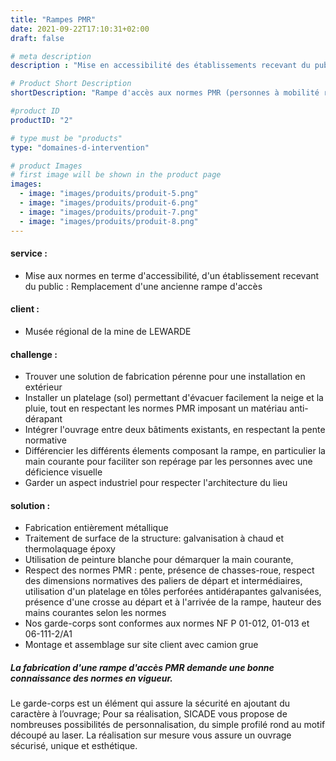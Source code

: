 ```yaml
---
title: "Rampes PMR"
date: 2021-09-22T17:10:31+02:00
draft: false

# meta description
description : "Mise en accessibilité des établissements recevant du public, établissements privés et publics"

# Product Short Description
shortDescription: "Rampe d'accès aux normes PMR (personnes à mobilité réduite), garde corps, main courante, palier, plateforme, mobilier urbain" 

#product ID
productID: "2"

# type must be "products"
type: "domaines-d-intervention"

# product Images
# first image will be shown in the product page
images:
  - image: "images/produits/produit-5.png"
  - image: "images/produits/produit-6.png"
  - image: "images/produits/produit-7.png"
  - image: "images/produits/produit-8.png"
---
```


#### service : 
* Mise aux normes en terme d'accessibilité, d'un établissement recevant du public : Remplacement d'une ancienne rampe d'accès
#### client :
* Musée régional de la mine de LEWARDE

#### challenge :
* Trouver une solution de fabrication pérenne pour une installation en extérieur
* Installer un platelage (sol) permettant d'évacuer facilement la neige et la pluie, tout en respectant les normes PMR imposant un matériau anti-dérapant 
* Intégrer l'ouvrage entre deux bâtiments existants, en respectant la pente normative
* Différencier les différents élements composant la rampe, en particulier la main courante pour faciliter son repérage par les personnes avec une déficience visuelle
* Garder un aspect industriel pour respecter l'architecture du lieu

#### solution :
* Fabrication entièrement métallique
* Traitement de surface de la structure: galvanisation à chaud et thermolaquage époxy
* Utilisation de peinture blanche pour démarquer la main courante,
* Respect des normes PMR : pente, présence de chasses-roue, respect des dimensions normatives des paliers de départ et intermédiaires, utilisation d'un platelage en tôles perforées antidérapantes galvanisées, présence d'une crosse au départ et à l'arrivée de la rampe, hauteur des mains courantes selon les normes
* Nos garde-corps sont conformes aux normes NF P 01-012, 01-013 et 06-111-2/A1
* Montage et assemblage sur site client avec camion grue

##### La fabrication d'une rampe d'accès PMR demande une bonne connaissance des normes en vigueur.
Le garde-corps est un élément qui assure la sécurité en ajoutant du caractère à l’ouvrage; Pour sa réalisation, SICADE vous propose de nombreuses possibilités de personnalisation, du simple profilé rond au motif découpé au laser. La réalisation sur mesure vous assure un ouvrage sécurisé, unique et esthétique.
